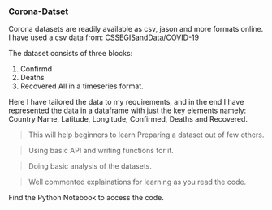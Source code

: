### Corona-Datset


Corona datasets are readily available as csv, jason and more formats online.
I have used a csv data from: [CSSEGISandData/COVID-19](https://github.com/CSSEGISandData/COVID-19/tree/master/csse_covid_19_data/csse_covid_19_time_series) 

The dataset consists of three blocks:
  1. Confirmd
  2. Deaths
  3. Recovered
 All in a timeseries format.
 
Here I have tailored the data to my requirements, and in the end I have represented the data in a dataframe with just the key elements namely: Country Name, Latitude, Longitude, Confirmed, Deaths and Recovered. 
 
>This will help beginners to learn Preparing a dataset out of few others.

>Using basic API and writing functions for it.

>Doing basic analysis of the datasets.

>Well commented explainations for learning as you read the code.


Find the Python Notebook to access the code.
